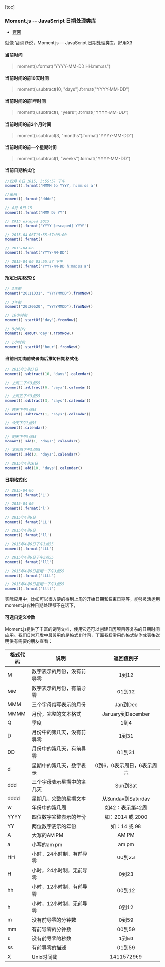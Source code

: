 [toc]

### Moment.js -- JavaScript 日期处理类库

- [官网](http://momentjs.cn/docs/)

就像 官网 所说，Moment.js -- JavaScript 日期处理类库，好用X3

#### 当前时间

> moment().format("YYYY-MM-DD HH:mm:ss")

#### 当前时间的前10天时间

> moment().subtract(10, "days").format("YYYY-MM-DD")

#### 当前时间的前1年时间

> moment().subtract(1, "years").format("YYYY-MM-DD")

#### 当前时间的前3个月时间

> moment().subtract(3, "months").format("YYYY-MM-DD")

#### 当前时间的前一个星期时间

> moment().subtract(1, "weeks").format("YYYY-MM-DD")


#### 当前日期格式化

```js
//四月 6日 2015, 3:55:57 下午
moment().format('MMMM Do YYYY, h:mm:ss a')

//星期一
moment().format('dddd')

// 4月 6日 15
moment().format("MMM Do YY")

// 2015 escaped 2015
moment().format('YYYY [escaped] YYYY')

// 2015-04-06T15:55:57+08:00
moment().format()

// 2015-04-06
moment().format('YYYY-MM-DD')

// 2015-04-06 03:55:57 下午
moment().format('YYYY-MM-DD h:mm:ss a')

```

#### 指定日期格式化

```js
// 3年前
moment("20111031", "YYYYMMDD").fromNow()

// 3年前
moment("20120620", "YYYYMMDD").fromNow()

// 16小时前
moment().startOf('day').fromNow()

// 8小时内
moment().endOf('day').fromNow()

// 1小时前
moment().startOf('hour').fromNow()

```

#### 当前日期向前或者向后推的日期格式化

```js
// 2015年3月27日
moment().subtract(10, 'days').calendar()

// 上周二下午3点55
moment().subtract(6, 'days').calendar()

// 上周五下午3点55
moment().subtract(3, 'days').calendar()

// 昨天下午3点55
moment().subtract(1, 'days').calendar()

// 今天下午3点55
moment().calendar()

// 明天下午3点55
moment().add(1, 'days').calendar()

// 本周四下午3点55
moment().add(3, 'days').calendar()

// 2015年4月16日
moment().add(10, 'days').calendar()

```

#### 日期格式化

```js
// 2015-04-06
moment().format('L')

// 2015-04-06
moment().format('l')

// 2015年4月6日
moment().format('LL')

// 2015年4月6日
moment().format('ll')

// 2015年4月6日下午3点55
moment().format('LLL')

// 2015年4月6日下午3点55
moment().format('lll')

// 2015年4月6日星期一下午3点55
moment().format('LLLL')

// 2015年4月6日星期一下午3点55
moment().format('llll')

```

实际应用中，比如可以很方便的得到上周的开始日期和结束日期等，能够灵活运用moment.js各种日期处理都不在话下，



#### 可选自定义参数

Moment.js提供了丰富的说明文档，使用它还可以创建日历项目等复杂的日期时间应用。我们日常开发中最常用的是格式化时间，下面我把常用的格式制作成表格说明供有需要的朋友查看：

|格式代码|说明|返回值例子|
|---|----|:---:|
|M|	数字表示的月份，没有前导零	|1到12|
|MM|	数字表示的月份，有前导零	|01到12|
|MMM|	三个字母缩写表示的月份	|Jan到Dec|
|MMMM|	月份，完整的文本格式	|January到December|
|Q|	季度	|1到4|
|D|	月份中的第几天，没有前导零	|1到31|
|DD|	月份中的第几天，有前导零	|01到31|
|d|	星期中的第几天，数字表示	|0到6，0表示周日，6表示周六|
|ddd|	三个字母表示星期中的第几天	|Sun到Sat|
|dddd|	星期几，完整的星期文本|从Sunday到Saturday|
|w|	年份中的第几周	|如42：表示第42周|
|YYYY|	四位数字完整表示的年份	|如：2014 或 2000|
|YY|	两位数字表示的年份	|如：14 或 98|
|A|	大写的AM PM	|AM PM|
|a|	小写的am pm	|am pm|
|HH|	小时，24小时制，有前导零	|00到23|
|H|	小时，24小时制，无前导零	|0到23|
|hh|	小时，12小时制，有前导零	|00到12|
|h|	小时，12小时制，无前导零	|0到12|
|m|	没有前导零的分钟数	|0到59|
|mm|	有前导零的分钟数	|00到59|
|s|	没有前导零的秒数	|1到59|
|ss|	有前导零的描述	|01到59|
|X|	Unix时间戳	|1411572969|
